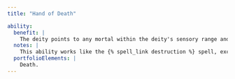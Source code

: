 ```yaml
---
title: "Hand of Death"

ability:
  benefit: |
    The deity points to any mortal within the deity's sensory range and snuffs out its life. There must be an unbroken line of effect between the deity and the target.
  notes: |
    This ability works like the {% spell_link destruction %} spell, except that there is no material component. The mortal is allowed a Fortitude saving throw with a DC of 20 + the deity's Charisma bonus + the deity's divine rank. Even if the save succeeds, the subject takes 10d6 points of damage, which may kill it anyway. If the attack kills the mortal (either through a failed saving throw or through damage), the mortal cannot be raised or resurrected afterward, except by a deity of equal or higher rank using the Gift of Life, Life and Death, or Mass Life and Death salient divine ability.
  portfolioElements: |
    Death.
---
```

